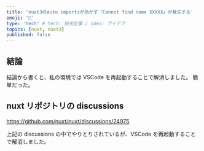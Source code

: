 ```yaml
---
title: 'nuxt3のauto importsが効かず「Cannot find name XXXXX」が発生する'
emoji: '🔖'
type: 'tech' # tech: 技術記事 / idea: アイデア
topics: [nuxt, nuxt3]
published: false
---
```


## 結論

結論から書くと、私の環境では VSCode を再起動することで解消しました。
簡単だった。

## nuxt リポジトリの discussions

https://github.com/nuxt/nuxt/discussions/24975

上記の discussions の中でやりとりされているが、VSCode を再起動することで解消しました。
